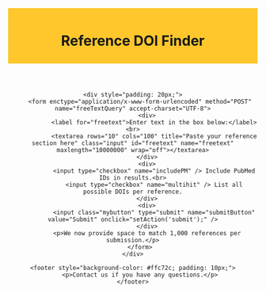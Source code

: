 <!DOCTYPE html>
<html lang="en">

<head>
    <meta charset="UTF-8">
    <meta http-equiv="CACHE-CONTROL" content="NO-CACHE" />
    <meta http-equiv="PRAGMA" content="NO-CACHE" />
    <meta http-equiv="EXPIRES" content="-1" />
    <meta name="ROBOTS" content="NONE" />
    <title>Reference DOI Finder</title>
    <link type="text/css" href="styles.css" rel="stylesheet" />
    <script type="text/javascript" src="scripts.js"></script>
</head>

<body style="text-align: center; margin: 0px;">
    <header style="background-color: #ffc72c; padding: 10px;">
        <h1>Reference DOI Finder</h1>
    </header>

    <div style="padding: 20px;">
        <form enctype="application/x-www-form-urlencoded" method="POST" name="freeTextQuery" accept-charset="UTF-8">
            <div>
                <label for="freetext">Enter text in the box below:</label><br>
                <textarea rows="10" cols="100" title="Paste your reference section here" class="input" id="freetext" name="freetext" maxlength="10000000" wrap="off"></textarea>
            </div>
            <div>
                <input type="checkbox" name="includePM" /> Include PubMed IDs in results.<br>
                <input type="checkbox" name="multihit" /> List all possible DOIs per reference.
            </div>
            <div>
                <input class="mybutton" type="submit" name="submitButton" value="Submit" onclick="setAction('submit');" />
            </div>
            <p>We now provide space to match 1,000 references per submission.</p>
        </form>
    </div>

    <footer style="background-color: #ffc72c; padding: 10px;">
        <p>Contact us if you have any questions.</p>
    </footer>
</body>

</html>
